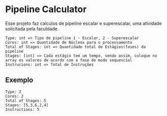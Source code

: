 # Pipeline Calculator
Esse projeto faz calcúlos de pipeline escalar e superescalar, uma atividade solicitada pela faculdade.
```
Type: int => Tipo de pipeline 1 - Escalar, 2 - Superescalar
Cores: int => Quantidade de Núcleos para o processamento
Total of Stages: int => Quantidade total de Estágios(fases) da pipeline
Stages: [int] => Cada estágio tem um tempo, sendo assim, coloque no array os valores de acordo com a fase de modo sequencial
Instrucions: int => Total de Instruções
```
## Exemplo
```
Type: 2
Cores: 2
Total of Stages: 5
Stages: [5,3,6,2,4]
Instructions: 5
```
